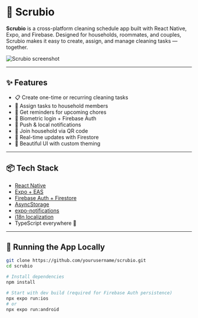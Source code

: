 # 🧼 Scrubio

**Scrubio** is a cross-platform cleaning schedule app built with React Native, Expo, and Firebase. Designed for households, roommates, and couples, Scrubio makes it easy to create, assign, and manage cleaning tasks — together.

![Scrubio screenshot](./assets/screenshot.png)

---

## ✨ Features

- 📋 Create one-time or recurring cleaning tasks
- 👥 Assign tasks to household members
- 🧠 Get reminders for upcoming chores
- 📱 Biometric login + Firebase Auth
- 🔔 Push & local notifications
- 📸 Join household via QR code
- 🔄 Real-time updates with Firestore
- 🧼 Beautiful UI with custom theming

---

## 📦 Tech Stack

- [React Native](https://reactnative.dev/)
- [Expo + EAS](https://expo.dev/)
- [Firebase Auth + Firestore](https://firebase.google.com/)
- [AsyncStorage](https://github.com/react-native-async-storage/async-storage)
- [expo-notifications](https://docs.expo.dev/versions/latest/sdk/notifications/)
- [i18n localization](https://www.i18next.com/)
- TypeScript everywhere 💙

---

## 🚀 Running the App Locally

```bash
git clone https://github.com/yourusername/scrubio.git
cd scrubio

# Install dependencies
npm install

# Start with dev build (required for Firebase Auth persistence)
npx expo run:ios
# or
npx expo run:android
```

